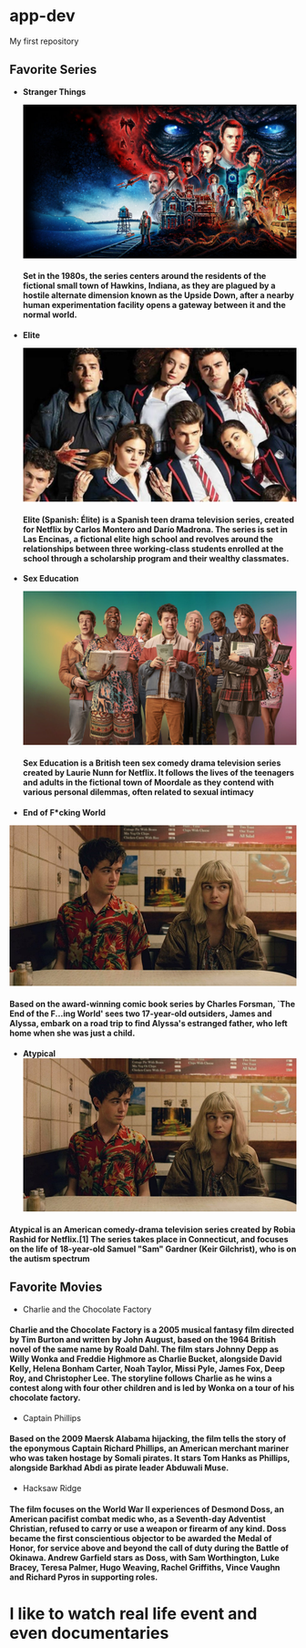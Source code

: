 # app-dev
My first repository
## Favorite Series

- **Stranger Things**
  
  ![Stranger Things](st.jpg)
  #### Set in the 1980s, the series centers around the residents of the fictional small town of Hawkins, Indiana, as they are plagued by a hostile alternate dimension known as the Upside Down, after a nearby human experimentation facility opens a gateway between it and the normal world.
- **Elite**
  
  ![Elite](elite.jpg)
  #### Elite (Spanish: Élite) is a Spanish teen drama television series, created for Netflix by Carlos Montero and Darío Madrona. The series is set in Las Encinas, a fictional elite high school and revolves around the relationships between three working-class students enrolled at the school through a scholarship program and their wealthy classmates.
- **Sex Education**
  
  ![Sex Education](se.jpg)
  #### Sex Education is a British teen sex comedy drama television series created by Laurie Nunn for Netflix. It follows the lives of the teenagers and adults in the fictional town of Moordale as they contend with various personal dilemmas, often related to sexual intimacy
- **End of F*cking World**
  
 ![End of F*cking World](eofw.jpg)
#### Based on the award-winning comic book series by Charles Forsman, `The End of the F...ing World' sees two 17-year-old outsiders, James and Alyssa, embark on a road trip to find Alyssa's estranged father, who left home when she was just a child. 
- **Atypical**
![End of F*cking World](eofw.jpg)  
#### Atypical is an American comedy-drama television series created by Robia Rashid for Netflix.[1] The series takes place in Connecticut, and focuses on the life of 18-year-old Samuel "Sam" Gardner (Keir Gilchrist), who is on the autism spectrum


## Favorite Movies
- Charlie and the Chocolate Factory
#### Charlie and the Chocolate Factory is a 2005 musical fantasy film directed by Tim Burton and written by John August, based on the 1964 British novel of the same name by Roald Dahl. The film stars Johnny Depp as Willy Wonka and Freddie Highmore as Charlie Bucket, alongside David Kelly, Helena Bonham Carter, Noah Taylor, Missi Pyle, James Fox, Deep Roy, and Christopher Lee. The storyline follows Charlie as he wins a contest along with four other children and is led by Wonka on a tour of his chocolate factory.
- Captain Phillips
#### Based on the 2009 Maersk Alabama hijacking, the film tells the story of the eponymous Captain Richard Phillips, an American merchant mariner who was taken hostage by Somali pirates. It stars Tom Hanks as Phillips, alongside Barkhad Abdi as pirate leader Abduwali Muse.
- Hacksaw Ridge
#### The film focuses on the World War II experiences of Desmond Doss, an American pacifist combat medic who, as a Seventh-day Adventist Christian, refused to carry or use a weapon or firearm of any kind. Doss became the first conscientious objector to be awarded the Medal of Honor, for service above and beyond the call of duty during the Battle of Okinawa. Andrew Garfield stars as Doss, with Sam Worthington, Luke Bracey, Teresa Palmer, Hugo Weaving, Rachel Griffiths, Vince Vaughn and Richard Pyros in supporting roles.

# I like to watch real life event and even documentaries 

